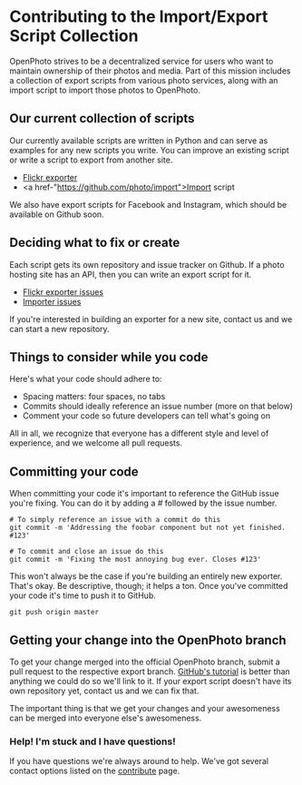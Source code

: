 # Contributing to the Import/Export Script Collection

OpenPhoto strives to be a decentralized service for users who want to maintain ownership of their photos and media. Part of this mission includes a collection of export scripts from various photo services, along with an import script to import those photos to OpenPhoto.

## Our current collection of scripts
Our currently available scripts are written in Python and can serve as examples for any new scripts you write. You can improve an existing script or write a script to export from another site.

* <a href="https://github.com/photo/export-flickr">Flickr exporter</a>
* <a href-"https://github.com/photo/import">Import script</a>

We also have export scripts for Facebook and Instagram, which should be available on Github soon.

## Deciding what to fix or create
Each script gets its own repository and issue tracker on Github. If a photo hosting site has an API, then you can write an export script for it.

* <a href="https://github.com/photo/export-flickr/issues">Flickr exporter issues</a>
* <a href="https://github.com/photo/import/issues">Importer issues</a>

If you're interested in building an exporter for a new site, contact us and we can start a new repository.

## Things to consider while you code
Here's what your code should adhere to:

* Spacing matters: four spaces, no tabs
* Commits should ideally reference an issue number (more on that below)
* Comment your code so future developers can tell what's going on

All in all, we recognize that everyone has a different style and level of experience, and we welcome all pull requests.

## Committing your code

When committing your code it's important to reference the GitHub issue you're fixing. You can do it by adding a _#_ followed by the issue number.

    # To simply reference an issue with a commit do this
    git commit -m 'Addressing the foobar component but not yet finished. #123'
    
    # To commit and close an issue do this
    git commit -m 'Fixing the most annoying bug ever. Closes #123'

This won't always be the case if you're building an entirely new exporter. That's okay. Be descriptive, though; it helps a ton. Once you've committed your code it's time to push it to GitHub.

    git push origin master

## Getting your change into the OpenPhoto branch

To get your change merged into the official OpenPhoto branch, submit a pull request to the respective export branch. <a href="http://help.github.com/send-pull-requests/">GitHub's tutorial</a> is better than anything we could do so we'll link to it. If your export script doesn't have its own repository yet, contact us and we can fix that.

The important thing is that we get your changes and your awesomeness can be merged into everyone else's awesomeness.

### Help! I'm stuck and I have questions!
If you have questions we're always around to help. We've got several contact options listed on the <a href="http://theopenphotoproject.org/contribute">contribute</a> page.
